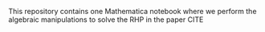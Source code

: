 This repository contains one Mathematica notebook where we perform the algebraic manipulations to solve the RHP in the paper CITE
